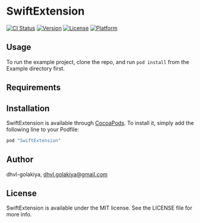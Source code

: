 # SwiftExtension

[![CI Status](http://img.shields.io/travis/dhvl-golakiya/SwiftExtension.svg?style=flat)](https://travis-ci.org/dhvl-golakiya/SwiftExtension)
[![Version](https://img.shields.io/cocoapods/v/SwiftExtension.svg?style=flat)](http://cocoapods.org/pods/SwiftExtension)
[![License](https://img.shields.io/cocoapods/l/SwiftExtension.svg?style=flat)](http://cocoapods.org/pods/SwiftExtension)
[![Platform](https://img.shields.io/cocoapods/p/SwiftExtension.svg?style=flat)](http://cocoapods.org/pods/SwiftExtension)

## Usage

To run the example project, clone the repo, and run `pod install` from the Example directory first.

## Requirements

## Installation

SwiftExtension is available through [CocoaPods](http://cocoapods.org). To install
it, simply add the following line to your Podfile:

```ruby
pod "SwiftExtension"
```

## Author

dhvl-golakiya, dhvl.golakiya@gmail.com

## License

SwiftExtension is available under the MIT license. See the LICENSE file for more info.
